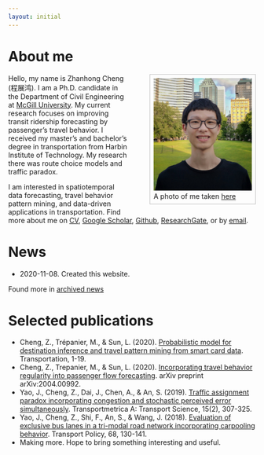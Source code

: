 ```yaml
---
layout: initial
---
```



# About me

<figure style="float:right;margin-top:0;margin-left:10;margin-right:0;border:thin silver solid;padding: 0.5em;">
  <img src="assets/images/zhanhong.jpg" width="200" alt="My portrait"/>
  <figcaption>A photo of me taken <a href="https://goo.gl/maps/55mTwwm9Pfy7hUMZ6" target="_blank">here</a></figcaption>
</figure>

Hello, my name is Zhanhong Cheng (程展鸿). I am a Ph.D. candidate in the Department of Civil Engineering at [McGill University](https://www.mcgill.ca/). My current research focuses on improving transit ridership forecasting by passenger’s travel behavior. I received my master’s and bachelor’s degree in transportation from Harbin Institute of Technology. My research there was route choice models and traffic paradox.

I am interested in spatiotemporal data forecasting, travel behavior pattern mining, and data-driven applications in transportation. Find more about me on [CV](_pages/CV.md), [Google Scholar](https://scholar.google.com/citations?user=YhrxIBAAAAAJ&hl=en), [Github](https://github.com/chengzhanhong), [ResearchGate](https://www.researchgate.net/profile/Zhanhong_Cheng2), or by [email](mailto:zhanhong.cheng@mail.mcgill.ca). 


# News
- 2020-11-08. Created this website.

Found more in [archived news](_posts/2020-11-08-archived-news.md) 


# Selected publications
- Cheng, Z., Trépanier, M., & Sun, L. (2020). [Probabilistic model for destination inference and travel pattern mining from smart card data](https://doi.org/10.1007/s11116-020-10120-0). Transportation, 1-19.
- Cheng, Z., Trepanier, M., & Sun, L. (2020). [Incorporating travel behavior regularity into passenger flow forecasting](https://arxiv.org/abs/2004.00992). arXiv preprint arXiv:2004.00992.
- Yao, J., Cheng, Z., Dai, J., Chen, A., & An, S. (2019). [Traffic assignment paradox incorporating congestion and stochastic perceived error simultaneously](https://doi.org/10.1080/23249935.2018.1474962). Transportmetrica A: Transport Science, 15(2), 307-325.
- Yao, J., Cheng, Z., Shi, F., An, S., & Wang, J. (2018). [Evaluation of exclusive bus lanes in a tri-modal road network incorporating carpooling behavior](https://doi.org/10.1016/j.tranpol.2018.05.001). Transport Policy, 68, 130-141.
- Making more. Hope to bring something interesting and useful.